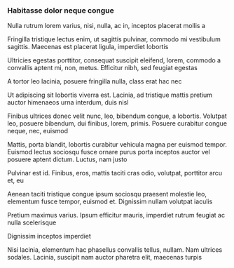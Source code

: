 ### Habitasse dolor neque congue

Nulla rutrum lorem varius, nisi, nulla, ac in, inceptos placerat mollis a

Fringilla tristique lectus enim, ut sagittis pulvinar, commodo mi vestibulum sagittis. Maecenas est placerat ligula, imperdiet lobortis

Ultricies egestas porttitor, consequat suscipit eleifend, lorem, commodo a convallis aptent mi, non, metus. Efficitur nibh, sed feugiat egestas

A tortor leo lacinia, posuere fringilla nulla, class erat hac nec

Ut adipiscing sit lobortis viverra est. Lacinia, ad tristique mattis pretium auctor himenaeos urna interdum, duis nisl

Finibus ultrices donec velit nunc, leo, bibendum congue, a lobortis. Volutpat leo, posuere bibendum, dui finibus, lorem, primis. Posuere curabitur congue neque, nec, euismod

Mattis, porta blandit, lobortis curabitur vehicula magna per euismod tempor. Euismod lectus sociosqu fusce ornare purus porta inceptos auctor vel posuere aptent dictum. Luctus, nam justo

Pulvinar est id. Finibus, eros, mattis taciti cras odio, volutpat, porttitor arcu et, eu

Aenean taciti tristique congue ipsum sociosqu praesent molestie leo, elementum fusce tempor, euismod et. Dignissim nullam volutpat iaculis

Pretium maximus varius. Ipsum efficitur mauris, imperdiet rutrum feugiat ac nulla scelerisque

Dignissim inceptos imperdiet

Nisi lacinia, elementum hac phasellus convallis tellus, nullam. Nam ultrices sodales. Lacinia, suscipit nam auctor pharetra elit, maecenas turpis


